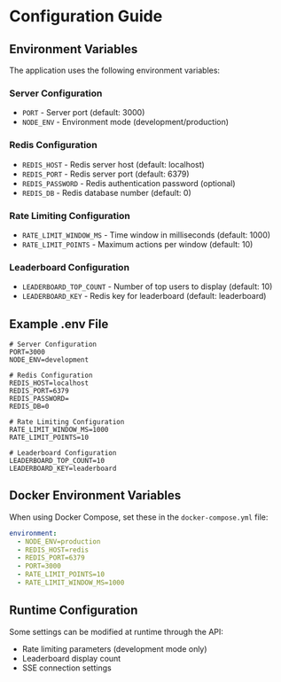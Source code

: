 # Configuration Guide

## Environment Variables

The application uses the following environment variables:

### Server Configuration
- `PORT` - Server port (default: 3000)
- `NODE_ENV` - Environment mode (development/production)

### Redis Configuration
- `REDIS_HOST` - Redis server host (default: localhost)
- `REDIS_PORT` - Redis server port (default: 6379)
- `REDIS_PASSWORD` - Redis authentication password (optional)
- `REDIS_DB` - Redis database number (default: 0)

### Rate Limiting Configuration
- `RATE_LIMIT_WINDOW_MS` - Time window in milliseconds (default: 1000)
- `RATE_LIMIT_POINTS` - Maximum actions per window (default: 10)

### Leaderboard Configuration
- `LEADERBOARD_TOP_COUNT` - Number of top users to display (default: 10)
- `LEADERBOARD_KEY` - Redis key for leaderboard (default: leaderboard)

## Example .env File

```env
# Server Configuration
PORT=3000
NODE_ENV=development

# Redis Configuration
REDIS_HOST=localhost
REDIS_PORT=6379
REDIS_PASSWORD=
REDIS_DB=0

# Rate Limiting Configuration
RATE_LIMIT_WINDOW_MS=1000
RATE_LIMIT_POINTS=10

# Leaderboard Configuration
LEADERBOARD_TOP_COUNT=10
LEADERBOARD_KEY=leaderboard
```

## Docker Environment Variables

When using Docker Compose, set these in the `docker-compose.yml` file:

```yaml
environment:
  - NODE_ENV=production
  - REDIS_HOST=redis
  - REDIS_PORT=6379
  - PORT=3000
  - RATE_LIMIT_POINTS=10
  - RATE_LIMIT_WINDOW_MS=1000
```

## Runtime Configuration

Some settings can be modified at runtime through the API:

- Rate limiting parameters (development mode only)
- Leaderboard display count
- SSE connection settings 